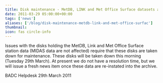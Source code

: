 ```yaml
---
title: Disk maintenance - MetDB, LINK and Met Office Surface datasets affected
date: 2011-03-29 05:00:00+00:00
tags: ['news']
aliases: ['/blog/disk-maintenance-metdb-link-and-met-office-surfac']
thumbnail: 
icon: fas circle-info
---
```


Issues with the disks holding the MetDB, Link and Met Office Surface station data (MIDAS data are not affected) require that these disks are taken down for maintenance. These disks will be taken down this morning (Tuesday 29th March). At present we do not have a resolution time, but we will issue a fresh news item once these data are re-instated into the archive.


BADC Helpdesk
29th March 2011



